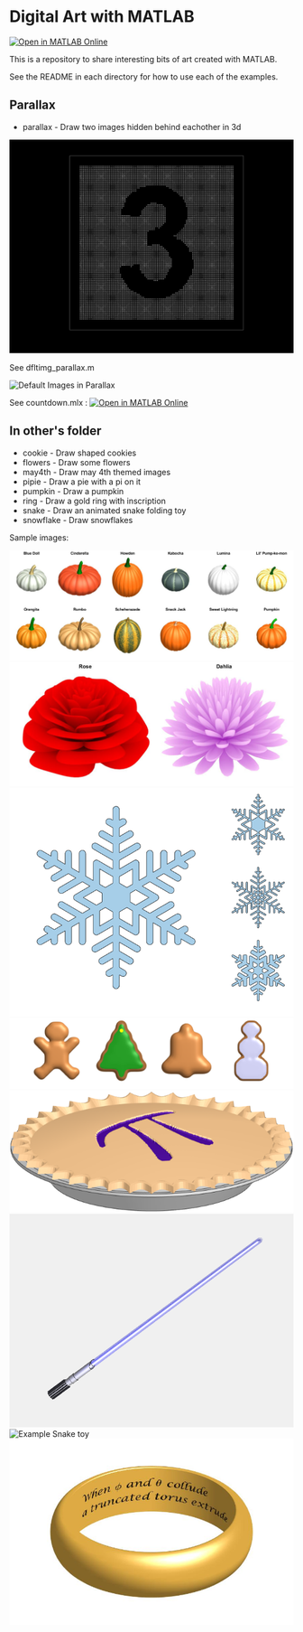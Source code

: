 # Digital Art with MATLAB

[![Open in MATLAB Online](https://www.mathworks.com/images/responsive/global/open-in-matlab-online.svg)](https://matlab.mathworks.com/open/github/v1?repo=minoue-xx/digital-art-with-matlab)

This is a repository to share interesting bits of art created with MATLAB.

See the README in each directory for how to use each of the examples.


## Parallax

- parallax - Draw two images hidden behind eachother in 3d

![Default Images in Parallax](./parallax/HappyNewYear_2024.gif)

See dfltimg_parallax.m

![Default Images in Parallax](./parallax/parallax_demo.gif)

See countdown.mlx : [![Open in MATLAB Online](https://www.mathworks.com/images/responsive/global/open-in-matlab-online.svg)](https://matlab.mathworks.com/open/github/v1?repo=minoue-xx/digital-art-with-matlab&file=/parallax/countdown.mlx)

## In other's folder

- cookie - Draw shaped cookies
- flowers - Draw some flowers
- may4th - Draw may 4th themed images
- pipie - Draw a pie with a pi on it
- pumpkin - Draw a pumpkin
- ring - Draw a gold ring with inscription
- snake - Draw an animated snake folding toy
- snowflake - Draw snowflakes

Sample images:

![Example Punkin Breeds](./others/pumpkin/punkin_tiles.jpg)
![Example Flowers](./others/flowers/flower_tiles.jpg)
![Example Snowflake](./others/snowflake/flaketilesh.png)
![Example Cookie](./others/cookie/cookie_tiles.png)
![Example PiPie](./others/pipie/PiPie.png)
![Example May 4th doodle](./others/may4th/may4th.png)
![Example Snake toy](./others/snake/animatedsnake.gif)
![Example Ring with Pun](./others/ring/pun-ring.jpg)
